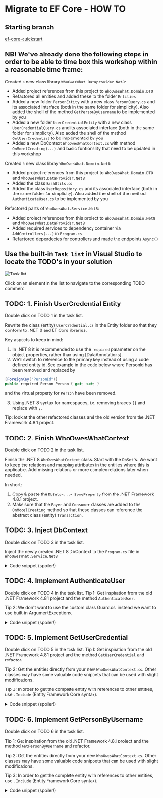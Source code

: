 # Migrate to EF Core - HOW TO

## Starting branch
[ef-core-quickstart](https://github.com/sopra-steria-norge/WhoOwesWhat-Net48/tree/ef-core-quickstart)

## NB! We've already done the following steps in order to be able to time box this workshop within a reasonable time frame: 
Created a new class library `WhoOwesWhat.Dataprovider.Net8`: 
- Added project references from this project to `WhoOwesWhat.Domain.DTO`
- Refactored all entities and added these to the folder `Entities`
- Added a new folder `PersonEntity` with a new class `PersonQuery.cs` and its associated interface (both in the same folder for simplicity). Also added the shell of the method `GetPersonByUsername` to be implemented by you
- Added a new folder `UserCredentialEntity` with a new class `UserCredentialQuery.cs` and its associated interface (both in the same folder for simplicity). Also added the shell of the method `GetUserCredential` to be implemented by you
- Added a new DbContext `WhoOwesWhatContext.cs` with method `OnModelCreating(...)` and basic funtionality that need to be updated in this workshop

Created a new class libray `WhoOwesWhat.Domain.Net8`:
- Added project references from this project to `WhoOwesWhat.Domain.DTO` and `WhoOwesWhat.DataProvider.Net8`
- Added the class `HashUtils.cs`
- Added the class `UserRepository.cs` and its associated interface (both in the same folder for simplicity). Also added the shell of the method `AuthenticateUser.cs` to be implemented by you

Refactored parts of `WhoOwesWhat.Service.Net8`:
- Added project references from this project to `WhoOwesWhat.Domain.Net8` and `WhoOwesWhat.DataProvider.Net8`
- Added required services to dependency container via `AddControllers(...)` in `Program.cs`
- Refactored dependecies for controllers and made the endpoints `Async()`

## Use the built-in `Task list` in Visual Studio to locate the TODO's in your solution

![Task list](https://github.com/sopra-steria-norge/cloud-akademiet-course-files/blob/main/images/ef-core-migration-images/task-list.png)

Click on an element in the list to navigate to the corresponding TODO comment

## TODO: 1. Finish UserCredential Entity
Double click on TODO 1 in the task list.

Rewrite the class (entity) `UserCredential.cs` in the Entity folder so that they conform to .NET 8 and EF Core libraries.

Key aspects to keep in mind: 
1. In .NET 8 it is recommended to use the `required` parameter on the object properties, rather than using [DataAnnotations].
2. We'll switch to reference to the primary key instead of using a code defined entity id. See example in the code below where PersonId has been removed and replaced by

```csharp
[ForeignKey("PersonId")]
public required Person Person { get; set; }
```
and the virtual property for `Person` have been removed.

3. Using .NET 8 syntax for namespaces, i.e. removing braces `{}` and replace with `;`.

Tip: look at the other refactored classes and the old version from the .NET Framework 4.8.1 project.

## TODO: 2. Finish WhoOwesWhatContext
Double click on TODO 2 in the task list.

Finish the .NET 8 `WhoOwesWhatContext` class. Start with the `DbSet`'s. We want to keep the relations and mapping attributes in the entities where this is applicable. Add missing relations or more complex relations later when needed. 

In short: 

1. Copy & paste the `DbSets<...> SomeProperty` from the .NET Framework 4.8.1 project.
2. Make sure that the `Payer` and `Consumer` classes are added to the `OnModelCreating` method so that these classes can reference the abstract class (entity) `Transaction`. 

## TODO: 3. Inject DbContext	
Double click on TODO 3 in the task list.

Inject the newly created .NET 8 DbContext to the `Program.cs` file in `WhoOwesWhat.Service.Net8`

<details>
  <summary> Code snippet (spoiler!) </summary>
	
```csharp
builder.Services.AddDbContext<WhoOwesWhatContext>(options =>
{
	options.UseSqlServer(builder.Configuration.GetConnectionString("DefaultConnection"));
});
```
</details>

## TODO: 4. Implement AuthenticateUser
Double click on TODO 4 in the task list.
Tip 1: Get inspiration from the old .NET Framework 4.8.1 project and the method `AuthenticateUser`.

Tip 2: We don't want to use the custom class Guard.cs, instead we want to use built-in ArgumentExceptions. 

<details>
  <summary> Code snippet (spoiler!) </summary>
	
Replace custom Guard clauses with built in ArgumentException where applicable:

```csharp
ArgumentException.ThrowIfNullOrEmpty(variableToCheck)
```

</details>

## TODO: 5. Implement GetUserCredential
Double click on TODO 5 in the task list.
Tip 1: Get inspiration from the old .NET Framework 4.8.1 project and the method `GetUserCredential` and refactor.

Tip 2: Get the entities directly from your new `WhoOwesWhatContext.cs`. Other classes may have some valuable code snippets that can be used with slight modifications.

Tip 3: In order to get the complete entity with references to other entities, use `.Include` (Entity Framework Core syntax).


<details>
  <summary> Code snippet (spoiler!) </summary>
	
Use LINQ queries to get data:

```csharp
var userCredential = await _DbContext.UserCredentials.Include(u => u.Person).SingleOrDefaultAsync(a => a.Username == username);
```

</details>

## TODO: 6. Implement GetPersonByUsername
Double click on TODO 6 in the task list.

Tip 1: Get inspiration from the old .NET Framework 4.8.1 project and the method `GetPersonByUsername` and refactor.

Tip 2: Get the entities directly from your new `WhoOwesWhatContext.cs`. Other classes may have some valuable code snippets that can be used with slight modifications.

Tip 3: In order to get the complete entity with references to other entities, use `.Include` (Entity Framework Core syntax).


<details>
  <summary> Code snippet (spoiler!) </summary>
	
Use LINQ queries to get data:

```csharp
var credential = await _DbContext.UserCredentials
                                        .Include(u => u.Person)
                                        .SingleOrDefaultAsync(a => a.Username == username);
```

</details>

